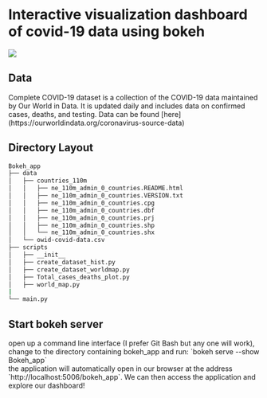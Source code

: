 # Interactive visualization dashboard of covid-19 data using bokeh
![](app.gif)

<h2>Data</h2> 
Complete COVID-19 dataset is a collection of the COVID-19 data maintained by Our World in Data. It is updated daily and includes data on confirmed cases, deaths, and testing. Data can be found [here](https://ourworldindata.org/coronavirus-source-data)

<h2>Directory Layout</h2>

```bash
Bokeh_app
├── data
│   ├── countries_110m
│   │   ├── ne_110m_admin_0_countries.README.html
│   │   ├── ne_110m_admin_0_countries.VERSION.txt
│   │   ├── ne_110m_admin_0_countries.cpg
│   │   ├── ne_110m_admin_0_countries.dbf
│   │   ├── ne_110m_admin_0_countries.prj
│   │   ├── ne_110m_admin_0_countries.shp
│   │   └── ne_110m_admin_0_countries.shx
│   └── owid-covid-data.csv
├── scripts
│   ├── __init__
│   ├── create_dataset_hist.py
│   ├── create_dataset_worldmap.py
│   ├── Total_cases_deaths_plot.py
│   ├── world_map.py  
|
└── main.py
```
<h2>Start bokeh server</h2>
open up a command line interface (I prefer Git Bash but any one will work), change to the directory containing bokeh_app and run:  
`bokeh serve --show Bokeh_app` <br/>
the application will automatically open in our browser at the address `http://localhost:5006/bokeh_app`. We can then access the application and explore our dashboard!
